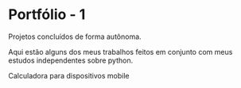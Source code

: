 # Portfólio - 1
Projetos concluídos de forma autônoma.

Aqui estão alguns dos meus trabalhos feitos em conjunto com meus estudos independentes sobre python.

Calculadora para dispositivos mobile
